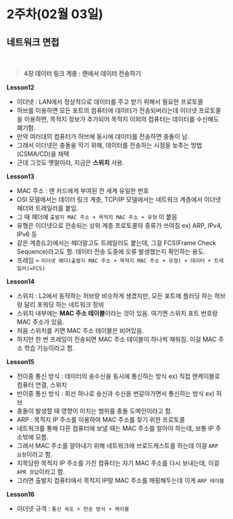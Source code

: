 <h1>2주차(02월 03일)</h1>

<h2>네트워크 면접</h2>

<br>

> **4장 데이터 링크 계층 : 랜에서 데이터 전송하기**

**Lesson12**

- 이더넷 : LAN에서 정상적으로 데이터를 주고 받기 위해서 필요한 프로토콜
- 허브를 이용하면 모든 포트의 컴퓨터에 데이터가 전송되버리는데 이더넷 프로토콜을 이용하면, 목적지 정보가 추가되어 목적지 이외의 컴퓨터는 데이터를 수신해도 폐기함.
- 만약 여러대의 컴퓨터가 허브에 동시에 데이터를 전송하면 충돌이 남.
- 그래서 이더넷은 충돌을 막기 위해, 데이터를 전송하는 시점을 늦추는 방법(CSMA/CD)을 채택
- 근데 그것도 옛말이라, 지금은 **스위치** 사용.

**Lesson13**

- MAC 주소 : 랜 카드에게 부여된 전 세계 유일한 번호
- OSI 모델에서는 데이터 링크 계층, TCP/IP 모델에서는 네트워크 계층에서 이더넷 헤더와 트레일러를 붙임.
- 그 때 헤더에 `출발지 MAC 주소 + 목적지 MAC 주소 + 유형` 이 붙음
- 유형은 이더넷으로 전송되는 상위 계층 프로토콜의 종류가 쓰여짐   ex) ARP, IPv4, IPv6 등
- 같은 계층(L2)에서는 헤더말고도 트레일러도 붙는데, 그걸 FCS(Frame Check Sequence)라고도 함. 데이터 전송 도중에 오류 발생했는지 확인하는 용도.
- 프레임 = `이더넷 헤더(출발지 MAC 주소 + 목적지 MAC 주소 + 유형) + 데이터 + 트레일러(=FCS)`

**Lesson14**

- 스위치 : L2에서 동작하는 허브랑 비슷하게 생겼지만, 모든 포트에 플러딩 하는 허브랑 달리 포워딩 하는 네트워크 장비
- 스위치 내부에는 **MAC 주소 테이블**이라는 것이 있음. 여기엔 스위치 포트 번호랑 MAC 주소가 있음.
- 처음 스위치를 키면 MAC 주소 테이블은 비어있음. 
- 하지만 한 번 프레임이 전송되면 MAC 주소 테이블이 하나씩 채워짐. 이걸 MAC 주소 학습 기능이라고 함.

**Lesson15**

- 전이중 통신 방식 : 데이터의 송수신을 동시에 통신하는 방식  ex) 직접 랜케이블로 컴퓨터 연결, 스위치
- 반이중 통신 방식 : 회선 하나로 송신과 수신을 번갈아가면서 통신하는 방식   ex) 허브
- 충돌이 발생할 때 영향이 미치는 범위를 충돌 도메인이라고 함.
- ARP : 목적지 IP 주소를 이용하여 MAC 주소를 찾기 위한 프로토콜
- 네트워크를 통해 다른 컴퓨터에 보낼 때는 MAC 주소를 알아야 하는데, 보통 IP 주소밖에 모름.
- 그래서 MAC 주소를 알아내기 위해 네트워크에 브로드캐스트를 하는데 이걸 `ARP 요청`이라고 함.
- 지목당한 목적지 IP 주소를 가진 컴퓨터는 자기 MAC 주소를 다시 보내는데, 이걸 `APR 응답`이라고 함.
- 그러면 출발지 컴퓨터에서 목적지 IP랑 MAC 주소를 매핑해두는데 이게 `ARP 테이블`

**Lesson16**

- 이더넷 규격 : `통신 속도 + 전송 방식 + 케이블`